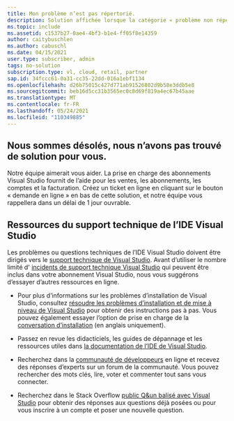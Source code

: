 ```yaml
---
title: Mon problème n’est pas répertorié.
description: Solution affichée lorsque la catégorie « problème non répertorié » est sélectionnée ou qu’aucune solution n’est trouvée
ms.topic: include
ms.assetid: c1537b27-0ae4-4bf3-b1e4-ff05f8e14359
author: caitybuschlen
ms.author: cabuschl
ms.date: 04/15/2021
user.type: subscriber, admin
tags: no-solution
subscription.type: vl, cloud, retail, partner
sap.id: 34fccc61-0a31-cc35-22dd-016a1ebf1134
ms.openlocfilehash: d26b75015c427d771ab91526802d9b58e3ddb5e8
ms.sourcegitcommit: beb16d5cc31b3565ec0c8d69f819a4ec67b45aae
ms.translationtype: MT
ms.contentlocale: fr-FR
ms.lasthandoff: 05/24/2021
ms.locfileid: "110349885"
---
```

## <a name="sorry-we-couldnt-find-a-solution-for-you"></a>Nous sommes désolés, nous n’avons pas trouvé de solution pour vous. 

Notre équipe aimerait vous aider. La prise en charge des abonnements Visual Studio fournit de l’aide pour les ventes, les abonnements, les comptes et la facturation. Créez un ticket en ligne en cliquant sur le bouton « demande en ligne » en bas de cette solution, et notre équipe vous rappellera dans un délai de 1 jour ouvrable. 

## <a name="visual-studio-ide-technical-support-resources"></a>Ressources du support technique de l’IDE Visual Studio  

Les problèmes ou questions techniques de l’IDE Visual Studio doivent être dirigés vers le [support technique de Visual Studio](https://visualstudio.microsoft.com/vs/support/). Avant d’utiliser le nombre limité d' [incidents de support technique Visual Studio](https://docs.microsoft.com/visualstudio/subscriptions/vs-tech-support) qui peuvent être inclus dans votre abonnement Visual Studio, nous vous suggérons d’essayer d’autres ressources en ligne.

- Pour plus d’informations sur les problèmes d’installation de Visual Studio, consultez [résoudre les problèmes d’installation et de mise à niveau de Visual Studio](https://docs.microsoft.com/visualstudio/install/troubleshooting-installation-issues) pour obtenir des instructions pas à pas. Vous pouvez également essayer l’option de prise en charge de la [conversation d’installation](https://visualstudio.microsoft.com/vs/support/#talktous) (en anglais uniquement).

- Passez en revue les didacticiels, les guides de dépannage et les ressources utiles dans [la documentation de l’IDE de Visual Studio](https://docs.microsoft.com/visualstudio/ide/). 

- Recherchez dans la [communauté de développeurs](https://developercommunity.visualstudio.com/) en ligne et recevez des réponses d’experts sur un forum de la communauté. Vous pouvez rechercher des mots clés, lire, voter et commenter tout sans vous connecter.  

- Recherchez dans le Stack Overflow [public Q&un balisé avec Visual Studio](https://stackoverflow.com/questions/tagged/visual-studio?tab=Newest) pour obtenir des réponses aux questions déjà posées ou pour vous inscrire à un compte et poser une nouvelle question.  



